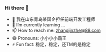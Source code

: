 ### Hi there 👋

- 🔭 我在山东青岛某国企担任前端开发工程师
- 🌱 I’m currently learning ...
- 📫 How to reach me: zhangjinzhe@88.com
- 😄 Pronouns: 小小小小霸王
- ⚡ Fun fact: 稳定，稳定，还TM的是稳定
